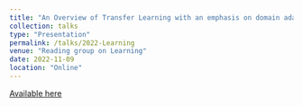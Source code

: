 ```yaml
---
title: "An Overview of Transfer Learning with an emphasis on domain adaptation (with an emphasis on domain adaptation)"
collection: talks
type: "Presentation"
permalink: /talks/2022-Learning
venue: "Reading group on Learning"
date: 2022-11-09
location: "Online"
---
```


[Available here](https://gozhang.github.io/talks/Learning_2022_TL.pdf)
